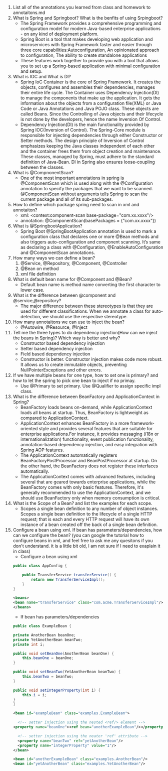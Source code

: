 1. List all of the annotations you learned from class and homework to
   annotaitons.md
2. What is Spring and Springboot? What is the benfits of using Srpingboot?
   * The Spring Framework provides a comprehensive programming and configuration model for modern Java-based enterprise applications - on any kind of deployment platform.
   * Spring Boot is a tool that makes developing web application and microservices with Spring Framework faster and easier through three core capabilities:Autoconfiguration, An opinionated approach to configuration, The ability to create standalone applications
   * These features work together to provide you with a tool that allows you to set up a Spring-based application with minimal configuration and setup.
3. What is IOC and What is DI?
   * Spring IoC Container is the core of Spring Framework. It creates the objects, configures and assembles their dependencies, manages their entire life cycle. The Container uses Dependency Injection(DI) to manage the components that make up the application. It gets the information about the objects from a configuration file(XML) or Java Code or Java Annotations and Java POJO class. These objects are called Beans. Since the Controlling of Java objects and their lifecycle is not done by the developers, hence the name Inversion Of Control.
   * Dependency Injection(DI) is the main functionality provided by Spring IOC(Inversion of Control). The Spring-Core module is responsible for injecting dependencies through either Constructor or Setter methods. The design principle of Inversion of Control emphasizes keeping the Java classes independent of each other and the container frees them from object creation and maintenance. These classes, managed by Spring, must adhere to the standard definition of Java-Bean. DI in Spring also ensures loose-coupling between the classes.
4. What is @CompnonentScan?
   * One of the most important annotations in spring is @ComponentScan which is used along with the @Configuration annotation to specify the packages that we want to be scanned. @ComponentScan without arguments tells Spring to scan the current package and all of its sub-packages.
5. How to define which package spring need to scan in xml and annotaiton?
   * xml: <context:component-scan base-package="com.xx.xxxx"/>
   * annotation: @ComponentScan(basePackages = {"com.xx.xxxx"})
6. What is @SpringbootApplication?
   * Spring Boot @SpringBootApplication annotation is used to mark a configuration class that declares one or more @Bean methods and also triggers auto-configuration and component scanning. It’s same as declaring a class with @Configuration, @EnableAutoConfiguration and @ComponentScan annotations.
7. How many ways wo can define a bean?
   1.  @Service, @Repository, @Component, @Controller
   2. @Bean on method
   3. xml file definition
8. What is default bean name for @Component and @Bean?
   * Default bean name is method name converting the first character to lower case.
9. What is the difference between @component and @service,@repository?
   * The major difference between these stereotypes is that they are used for different classifications. When we annotate a class for auto-detection, we should use the respective stereotype.
10. How many annotaitons we can use to inject the bean?
    * @Autowire, @Resource, @Inject
11. Tell me the three types to do dependency injection(How can we inject the beans
    in Spring)? Which way is better and why?
    * Constructor based dependency injection
    * Setter based dependency injection
    * Field based dependency injection
    * Constructor is better. Constructor injection makes code more robust. It allows us to create immutable objects, preventing NullPointerExceptions and other errors.
12. If we have multiple beans for one type, how to set one is primary? and how to let
    the spring to pick one bean to inject if no primay.
    * Use @Primary to set primary. Use @Qualifier to assign specific impl class.
13. What is the difference between BeanFactory and ApplicationContext in Spring?
    * BeanFactory loads beans on-demand, while ApplicationContext loads all beans at startup. Thus, BeanFactory is lightweight as compared to ApplicationContext.
    * ApplicationContext enhances BeanFactory in a more framework-oriented style and provides several features that are suitable for enterprise applications.For instance, it provides messaging (i18n or internationalization) functionality, event publication functionality, annotation-based dependency injection, and easy integration with Spring AOP features.
    * The ApplicationContext automatically registers BeanFactoryPostProcessor and BeanPostProcessor at startup. On the other hand, the BeanFactory does not register these interfaces automatically.
    * The ApplicationContext comes with advanced features, including several that are geared towards enterprise applications, while the BeanFactory comes with only basic features. Therefore, it's generally recommended to use the ApplicationContext, and we should use BeanFactory only when memory consumption is critical.
14. What is the Scope of a Bean? and list the examples for each scope.
    * Scopes a single bean definition to any number of object instances. Scopes a single bean definition to the lifecycle of a single HTTP request; that is each and every HTTP request will have its own instance of a bean created off the back of a single bean definition.
15. Configure a bean using xml. If bean has parameters/dependencies, how can we
    configure the bean? (you can google the tutorial how to configure beans in xml,
    and feel free to ask me any quesitons if you don't understand. it is a little bit old,
    I am not sure if I need to exaplain it in class)
    * Configure a bean using xml
    ```java
    public class AppConfig {
    
        public TransferService transferService() {
            return new TransferServiceImpl();
        }
    }
    ```
    ```xml
    <beans>
    <bean name="transferService" class="com.acme.TransferServiceImpl"/>
    </beans>
    ```
    * If bean has parameters/dependencies
    ```java
    public class ExampleBean {

    private AnotherBean beanOne;
    private YetAnotherBean beanTwo;
    private int i;

    public void setBeanOne(AnotherBean beanOne) {
        this.beanOne = beanOne;
    }

    public void setBeanTwo(YetAnotherBean beanTwo) {
        this.beanTwo = beanTwo;
    }

    public void setIntegerProperty(int i) {
        this.i = i;
    }    
    }
    ```
    ```xml
    <bean id="exampleBean" class="examples.ExampleBean">
    
      <!-- setter injection using the nested <ref/> element -->
    <property name="beanOne"><ref bean="anotherExampleBean"/></property>
    
      <!-- setter injection using the neater 'ref' attribute -->
      <property name="beanTwo" ref="yetAnotherBean"/>
      <property name="integerProperty" value="1"/>
    </bean>
    
    <bean id="anotherExampleBean" class="examples.AnotherBean"/>
    <bean id="yetAnotherBean" class="examples.YetAnotherBean"/>
    ```

